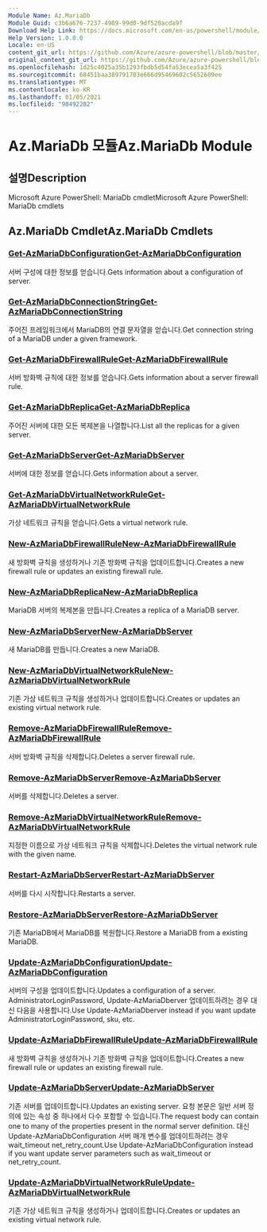 ```yaml
---
Module Name: Az.MariaDb
Module Guid: c3b6a676-7237-4989-99d0-9df520acda9f
Download Help Link: https://docs.microsoft.com/en-us/powershell/module/az.mariadb
Help Version: 1.0.0.0
Locale: en-US
content_git_url: https://github.com/Azure/azure-powershell/blob/master/src/MariaDb/help/Az.MariaDb.md
original_content_git_url: https://github.com/Azure/azure-powershell/blob/master/src/MariaDb/help/Az.MariaDb.md
ms.openlocfilehash: 1d25c4025a35b1293fbdb5d54fa53ecea5a3f425
ms.sourcegitcommit: 68451baa389791703e666d95469602c5652609ee
ms.translationtype: MT
ms.contentlocale: ko-KR
ms.lasthandoff: 01/05/2021
ms.locfileid: "98492282"
---
```

# <span data-ttu-id="c466e-101">Az.MariaDb 모듈</span><span class="sxs-lookup"><span data-stu-id="c466e-101">Az.MariaDb Module</span></span>
## <span data-ttu-id="c466e-102">설명</span><span class="sxs-lookup"><span data-stu-id="c466e-102">Description</span></span>
<span data-ttu-id="c466e-103">Microsoft Azure PowerShell: MariaDb cmdlet</span><span class="sxs-lookup"><span data-stu-id="c466e-103">Microsoft Azure PowerShell: MariaDb cmdlets</span></span>

## <span data-ttu-id="c466e-104">Az.MariaDb Cmdlet</span><span class="sxs-lookup"><span data-stu-id="c466e-104">Az.MariaDb Cmdlets</span></span>
### [<span data-ttu-id="c466e-105">Get-AzMariaDbConfiguration</span><span class="sxs-lookup"><span data-stu-id="c466e-105">Get-AzMariaDbConfiguration</span></span>](Get-AzMariaDbConfiguration.md)
<span data-ttu-id="c466e-106">서버 구성에 대한 정보를 얻습니다.</span><span class="sxs-lookup"><span data-stu-id="c466e-106">Gets information about a configuration of server.</span></span>

### [<span data-ttu-id="c466e-107">Get-AzMariaDbConnectionString</span><span class="sxs-lookup"><span data-stu-id="c466e-107">Get-AzMariaDbConnectionString</span></span>](Get-AzMariaDbConnectionString.md)
<span data-ttu-id="c466e-108">주어진 프레임워크에서 MariaDB의 연결 문자열을 얻습니다.</span><span class="sxs-lookup"><span data-stu-id="c466e-108">Get connection string of a MariaDB under a given framework.</span></span>

### [<span data-ttu-id="c466e-109">Get-AzMariaDbFirewallRule</span><span class="sxs-lookup"><span data-stu-id="c466e-109">Get-AzMariaDbFirewallRule</span></span>](Get-AzMariaDbFirewallRule.md)
<span data-ttu-id="c466e-110">서버 방화벽 규칙에 대한 정보를 얻습니다.</span><span class="sxs-lookup"><span data-stu-id="c466e-110">Gets information about a server firewall rule.</span></span>

### [<span data-ttu-id="c466e-111">Get-AzMariaDbReplica</span><span class="sxs-lookup"><span data-stu-id="c466e-111">Get-AzMariaDbReplica</span></span>](Get-AzMariaDbReplica.md)
<span data-ttu-id="c466e-112">주어진 서버에 대한 모든 복제본을 나열합니다.</span><span class="sxs-lookup"><span data-stu-id="c466e-112">List all the replicas for a given server.</span></span>

### [<span data-ttu-id="c466e-113">Get-AzMariaDbServer</span><span class="sxs-lookup"><span data-stu-id="c466e-113">Get-AzMariaDbServer</span></span>](Get-AzMariaDbServer.md)
<span data-ttu-id="c466e-114">서버에 대한 정보를 얻습니다.</span><span class="sxs-lookup"><span data-stu-id="c466e-114">Gets information about a server.</span></span>

### [<span data-ttu-id="c466e-115">Get-AzMariaDbVirtualNetworkRule</span><span class="sxs-lookup"><span data-stu-id="c466e-115">Get-AzMariaDbVirtualNetworkRule</span></span>](Get-AzMariaDbVirtualNetworkRule.md)
<span data-ttu-id="c466e-116">가상 네트워크 규칙을 얻습니다.</span><span class="sxs-lookup"><span data-stu-id="c466e-116">Gets a virtual network rule.</span></span>

### [<span data-ttu-id="c466e-117">New-AzMariaDbFirewallRule</span><span class="sxs-lookup"><span data-stu-id="c466e-117">New-AzMariaDbFirewallRule</span></span>](New-AzMariaDbFirewallRule.md)
<span data-ttu-id="c466e-118">새 방화벽 규칙을 생성하거나 기존 방화벽 규칙을 업데이트합니다.</span><span class="sxs-lookup"><span data-stu-id="c466e-118">Creates a new firewall rule or updates an existing firewall rule.</span></span>

### [<span data-ttu-id="c466e-119">New-AzMariaDbReplica</span><span class="sxs-lookup"><span data-stu-id="c466e-119">New-AzMariaDbReplica</span></span>](New-AzMariaDbReplica.md)
<span data-ttu-id="c466e-120">MariaDB 서버의 복제본을 만듭니다.</span><span class="sxs-lookup"><span data-stu-id="c466e-120">Creates a replica of a MariaDB server.</span></span>

### [<span data-ttu-id="c466e-121">New-AzMariaDbServer</span><span class="sxs-lookup"><span data-stu-id="c466e-121">New-AzMariaDbServer</span></span>](New-AzMariaDbServer.md)
<span data-ttu-id="c466e-122">새 MariaDB를 만듭니다.</span><span class="sxs-lookup"><span data-stu-id="c466e-122">Creates a new MariaDB.</span></span>

### [<span data-ttu-id="c466e-123">New-AzMariaDbVirtualNetworkRule</span><span class="sxs-lookup"><span data-stu-id="c466e-123">New-AzMariaDbVirtualNetworkRule</span></span>](New-AzMariaDbVirtualNetworkRule.md)
<span data-ttu-id="c466e-124">기존 가상 네트워크 규칙을 생성하거나 업데이트합니다.</span><span class="sxs-lookup"><span data-stu-id="c466e-124">Creates or updates an existing virtual network rule.</span></span>

### [<span data-ttu-id="c466e-125">Remove-AzMariaDbFirewallRule</span><span class="sxs-lookup"><span data-stu-id="c466e-125">Remove-AzMariaDbFirewallRule</span></span>](Remove-AzMariaDbFirewallRule.md)
<span data-ttu-id="c466e-126">서버 방화벽 규칙을 삭제합니다.</span><span class="sxs-lookup"><span data-stu-id="c466e-126">Deletes a server firewall rule.</span></span>

### [<span data-ttu-id="c466e-127">Remove-AzMariaDbServer</span><span class="sxs-lookup"><span data-stu-id="c466e-127">Remove-AzMariaDbServer</span></span>](Remove-AzMariaDbServer.md)
<span data-ttu-id="c466e-128">서버를 삭제합니다.</span><span class="sxs-lookup"><span data-stu-id="c466e-128">Deletes a server.</span></span>

### [<span data-ttu-id="c466e-129">Remove-AzMariaDbVirtualNetworkRule</span><span class="sxs-lookup"><span data-stu-id="c466e-129">Remove-AzMariaDbVirtualNetworkRule</span></span>](Remove-AzMariaDbVirtualNetworkRule.md)
<span data-ttu-id="c466e-130">지정한 이름으로 가상 네트워크 규칙을 삭제합니다.</span><span class="sxs-lookup"><span data-stu-id="c466e-130">Deletes the virtual network rule with the given name.</span></span>

### [<span data-ttu-id="c466e-131">Restart-AzMariaDbServer</span><span class="sxs-lookup"><span data-stu-id="c466e-131">Restart-AzMariaDbServer</span></span>](Restart-AzMariaDbServer.md)
<span data-ttu-id="c466e-132">서버를 다시 시작합니다.</span><span class="sxs-lookup"><span data-stu-id="c466e-132">Restarts a server.</span></span>

### [<span data-ttu-id="c466e-133">Restore-AzMariaDbServer</span><span class="sxs-lookup"><span data-stu-id="c466e-133">Restore-AzMariaDbServer</span></span>](Restore-AzMariaDbServer.md)
<span data-ttu-id="c466e-134">기존 MariaDB에서 MariaDB를 복원합니다.</span><span class="sxs-lookup"><span data-stu-id="c466e-134">Restore a MariaDB from a existing MariaDB.</span></span>

### [<span data-ttu-id="c466e-135">Update-AzMariaDbConfiguration</span><span class="sxs-lookup"><span data-stu-id="c466e-135">Update-AzMariaDbConfiguration</span></span>](Update-AzMariaDbConfiguration.md)
<span data-ttu-id="c466e-136">서버의 구성을 업데이트합니다.</span><span class="sxs-lookup"><span data-stu-id="c466e-136">Updates a configuration of a server.</span></span>
<span data-ttu-id="c466e-137">AdministratorLoginPassword, Update-AzMariaDberver 업데이트하려는 경우 대신 다음을 사용합니다.</span><span class="sxs-lookup"><span data-stu-id="c466e-137">Use Update-AzMariaDberver instead if you want update AdministratorLoginPassword, sku, etc.</span></span>

### [<span data-ttu-id="c466e-138">Update-AzMariaDbFirewallRule</span><span class="sxs-lookup"><span data-stu-id="c466e-138">Update-AzMariaDbFirewallRule</span></span>](Update-AzMariaDbFirewallRule.md)
<span data-ttu-id="c466e-139">새 방화벽 규칙을 생성하거나 기존 방화벽 규칙을 업데이트합니다.</span><span class="sxs-lookup"><span data-stu-id="c466e-139">Creates a new firewall rule or updates an existing firewall rule.</span></span>

### [<span data-ttu-id="c466e-140">Update-AzMariaDbServer</span><span class="sxs-lookup"><span data-stu-id="c466e-140">Update-AzMariaDbServer</span></span>](Update-AzMariaDbServer.md)
<span data-ttu-id="c466e-141">기존 서버를 업데이트합니다.</span><span class="sxs-lookup"><span data-stu-id="c466e-141">Updates an existing server.</span></span>
<span data-ttu-id="c466e-142">요청 본문은 일반 서버 정의에 있는 속성 중 하나에서 다수 포함할 수 있습니다.</span><span class="sxs-lookup"><span data-stu-id="c466e-142">The request body can contain one to many of the properties present in the normal server definition.</span></span>
<span data-ttu-id="c466e-143">대신 Update-AzMariaDbConfiguration 서버 매개 변수를 업데이트하려는 경우 wait_timeout net_retry_count.</span><span class="sxs-lookup"><span data-stu-id="c466e-143">Use Update-AzMariaDbConfiguration instead if you want update server parameters such as wait_timeout or net_retry_count.</span></span>

### [<span data-ttu-id="c466e-144">Update-AzMariaDbVirtualNetworkRule</span><span class="sxs-lookup"><span data-stu-id="c466e-144">Update-AzMariaDbVirtualNetworkRule</span></span>](Update-AzMariaDbVirtualNetworkRule.md)
<span data-ttu-id="c466e-145">기존 가상 네트워크 규칙을 생성하거나 업데이트합니다.</span><span class="sxs-lookup"><span data-stu-id="c466e-145">Creates or updates an existing virtual network rule.</span></span>

